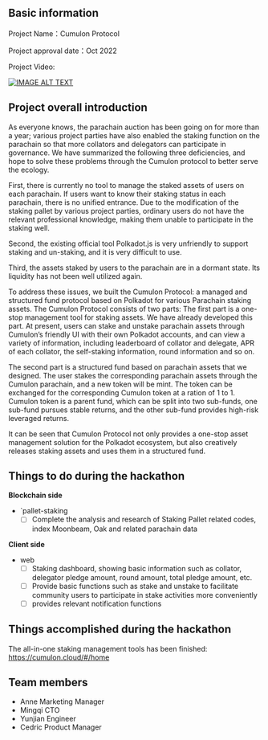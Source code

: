 ## Basic information

Project Name：Cumulon Protocol 

Project approval date：Oct 2022

Project Video: 

[![IMAGE ALT TEXT](http://img.youtube.com/vi/"8MCJxVEJyII"/0.jpg)](https://www.youtube.com/watch?v="8MCJxVEJyII" "Cumulon Protocol")


## Project overall introduction

As everyone knows, the parachain auction has been going on for more than a year; various project parties have also enabled the staking function on the parachain so that more collators and delegators can participate in governance. We have summarized the following three deficiencies, and hope to solve these problems through the Cumulon protocol to better serve the ecology.

First, there is currently no tool to manage the staked assets of users on each parachain. If users want to know their staking status in each parachain, there is no unified entrance. Due to the modification of the staking pallet by various project parties, ordinary users do not have the relevant professional knowledge, making them unable to participate in the staking well.

Second, the existing official tool Polkadot.js is very unfriendly to support staking and un-staking, and it is very difficult to use.

Third, the assets staked by users to the parachain are in a dormant state. Its liquidity has not been well utilized again.

To address these issues, we built the Cumulon Protocol: a managed and structured fund protocol based on Polkadot for various Parachain staking assets.
The Cumulon Protocol consists of two parts:
The first part is a one-stop management tool for staking assets. We have already developed this part. At present, users can stake and unstake parachain assets through Cumulon’s friendly UI with their own Polkadot accounts, and can view a variety of information, including leaderboard of collator and delegate, APR of each collator, the self-staking information, round information and so on.

The second part is a structured fund based on parachain assets that we designed. The user stakes the corresponding parachain assets through the Cumulon parachain, and a new token will be mint. The token can be exchanged for the corresponding Cumulon token at a ration of 1 to 1. Cumulon token is a parent fund, which can be split into two sub-funds, one sub-fund pursues stable returns, and the other sub-fund provides high-risk leveraged returns.

It can be seen that Cumulon Protocol not only provides a one-stop asset management solution for the Polkadot ecosystem, but also creatively releases staking assets and uses them in a structured fund.

## Things to do during the hackathon

**Blockchain side**

- `pallet-staking
  - [ ] Complete the analysis and research of Staking Pallet related codes, index Moonbeam, Oak and related parachain data
  
**Client side**

- web 
  - [ ] Staking dashboard, showing basic information such as collator, delegator pledge amount, round amount, total pledge amount, etc.
   - [ ] Provide basic functions such as stake and unstake to facilitate community users to participate in stake activities more conveniently
   - [ ] provides relevant notification functions

## Things accomplished during the hackathon
  The all-in-one staking management tools has been finished: 
  https://cumulon.cloud/#/home

## Team members

- Anne Marketing Manager
- Mingqi CTO
- Yunjian Engineer
- Cedric Product Manager
